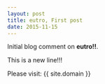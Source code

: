 ```yaml
---
layout: post
title: eutro, First post
date: 2015-11-15
---
```


Initial blog comment on **eutro!!**.

This is a new line!!!

Please visit: {{ site.domain }}
